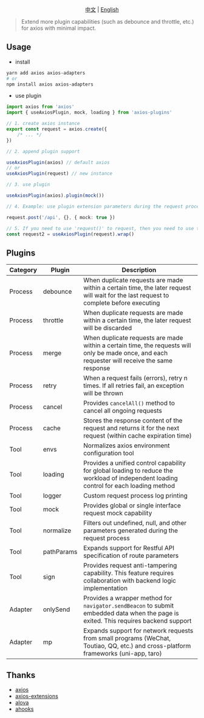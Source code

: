 <p align="center"><a href="./README.md">中文</a> | <a href="./README.en-US.md">English</a></p>

> Extend more plugin capabilities (such as debounce and throttle, etc.) for axios with minimal impact.

## Usage

-   install

```bash
yarn add axios axios-adapters
# or
npm install axios axios-adapters
```

-   use plugin

```typescript
import axios from 'axios'
import { useAxiosPlugin, mock, loading } from 'axios-plugins'

// 1. create axios instance
export const request = axios.create({
    /* ... */
})

// 2. append plugin support

useAxiosPlugin(axios) // default axios
// or
useAxiosPlugin(request) // new instance

// 3. use plugin

useAxiosPlugin(axios).plugin(mock())

// 4. Example: use plugin extension parameters during the request process

request.post('/api', {}, { mock: true })

// 5. If you need to use 'request()' to request, then you need to use the 'wrap()' method to overwrite the original instance
const request2 = useAxiosPlugin(request).wrap()
```

## Plugins

| Category | Plugin     | Description                                                                                                                                    |
| -------- | ---------- | ---------------------------------------------------------------------------------------------------------------------------------------------- |
| Process  | debounce   | When duplicate requests are made within a certain time, the later request will wait for the last request to complete before executing          |
| Process  | throttle   | When duplicate requests are made within a certain time, the later request will be discarded                                                    |
| Process  | merge      | When duplicate requests are made within a certain time, the requests will only be made once, and each requester will receive the same response |
| Process  | retry      | When a request fails (errors), retry n times. If all retries fail, an exception will be thrown                                                 |
| Process  | cancel     | Provides `cancelAll()` method to cancel all ongoing requests                                                                                   |
| Process  | cache      | Stores the response content of the request and returns it for the next request (within cache expiration time)                                  |
| Tool     | envs       | Normalizes axios environment configuration tool                                                                                                |
| Tool     | loading    | Provides a unified control capability for global loading to reduce the workload of independent loading control for each loading method         |
| Tool     | logger     | Custom request process log printing                                                                                                            |
| Tool     | mock       | Provides global or single interface request mock capability                                                                                    |
| Tool     | normalize  | Filters out undefined, null, and other parameters generated during the request process                                                         |
| Tool     | pathParams | Expands support for Restful API specification of route parameters                                                                              |
| Tool     | sign       | Provides request anti-tampering capability. This feature requires collaboration with backend logic implementation                              |
| Adapter  | onlySend   | Provides a wrapper method for `navigator.sendBeacon` to submit embedded data when the page is exited. This requires backend support            |
| Adapter  | mp         | Expands support for network requests from small programs (WeChat, Toutiao, QQ, etc.) and cross-platform frameworks (uni-app, taro)             |

## Thanks

-   [axios](https://axios-http.com/)
-   [axios-extensions](https://github.com/kuitos/axios-extensions)
-   [alova](https://github.com/alovajs/alova/)
-   [ahooks](https://ahooks.gitee.io/zh-CN/hooks/use-request/index)

